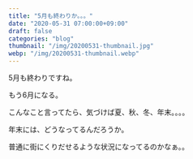 ```yaml
---
title: "5月も終わりか。。。"
date: "2020-05-31 07:00:00+09:00"
draft: false
categories: "blog"
thumbnail: "/img/20200531-thumbnail.jpg"
webp: "/img/20200531-thumbnail.webp"
---
```


5月も終わりですね。

もう6月になる。

こんなこと言ってたら、気づけば夏、秋、冬、年末。。。。

年末には、どうなってるんだろうか。

普通に街にくりだせるような状況になってるのかなぁ。。